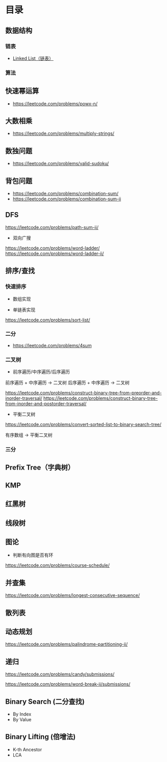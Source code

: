 # 目录

## 数据结构

### 链表

- [Linked List（链表）](linked-listff08-lian-biao-ff09.md)

### 算法

## 快速幂运算

- https://leetcode.com/problems/powx-n/

## 大数相乘

- https://leetcode.com/problems/multiply-strings/

## 数独问题

- https://leetcode.com/problems/valid-sudoku/

## 背包问题

- https://leetcode.com/problems/combination-sum/
- https://leetcode.com/problems/combination-sum-ii

## DFS

https://leetcode.com/problems/path-sum-ii/

- 双向广搜

https://leetcode.com/problems/word-ladder/
https://leetcode.com/problems/word-ladder-ii/

## 排序/查找

### 快速排序

- 数组实现

- 单链表实现

https://leetcode.com/problems/sort-list/

### 二分

- https://leetcode.com/problems/4sum

### 二叉树

- 前序遍历/中序遍历/后序遍历

前序遍历 + 中序遍历 -> 二叉树
后序遍历 + 中序遍历 -> 二叉树

https://leetcode.com/problems/construct-binary-tree-from-preorder-and-inorder-traversal/
https://leetcode.com/problems/construct-binary-tree-from-inorder-and-postorder-traversal/

- 平衡二叉树

https://leetcode.com/problems/convert-sorted-list-to-binary-search-tree/

有序数组 -> 平衡二叉树

### 三分

## Prefix Tree（字典树）

## KMP

## 红黑树

## 线段树

## 图论

- 判断有向图是否有环

https://leetcode.com/problems/course-schedule/

## 并查集

https://leetcode.com/problems/longest-consecutive-sequence/

## 散列表

## 动态规划

https://leetcode.com/problems/palindrome-partitioning-ii/

## 递归

https://leetcode.com/problems/candy/submissions/

https://leetcode.com/problems/word-break-ii/submissions/

## Binary Search (二分查找)

- By Index
- By Value

## Binary Lifting (倍增法)

- K-th Ancestor
- LCA
